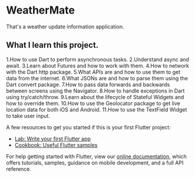 # WeatherMate

That's a weather update information application.

## What I learn this project.

1.How to use Dart to perform asynchronous tasks.
2.Understand async and await.
3.Learn about Futures and how to work with them.
4.How to network with the Dart http package.
5.What APIs are and how to use them to get data from the internet.
6.What JSONs are and how to parse them using the Dart convert package.
7.How to pass data forwards and backwards between screens using the Navigator.
8.How to handle exceptions in Dart using try/catch/throw.
9.Learn about the lifecycle of Stateful Widgets and how to override them.
10.How to use the Geolocator package to get live location data for both iOS and Android.
11.How to use the TextField Widget to take user input.

A few resources to get you started if this is your first Flutter project:

- [Lab: Write your first Flutter app](https://flutter.dev/docs/get-started/codelab)
- [Cookbook: Useful Flutter samples](https://flutter.dev/docs/cookbook)

For help getting started with Flutter, view our
[online documentation](https://flutter.dev/docs), which offers tutorials,
samples, guidance on mobile development, and a full API reference.
